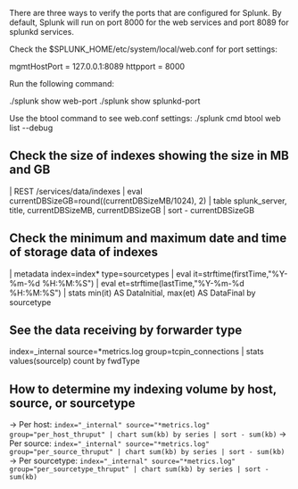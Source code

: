 There are three ways to verify the ports that are configured for Splunk. By default, Splunk will run on port 8000 for the web services and port 8089 for splunkd services. 

Check the $SPLUNK_HOME/etc/system/local/web.conf for port settings: 

mgmtHostPort = 127.0.0.1:8089 
httpport = 8000 

Run the following command: 

./splunk show web-port 
./splunk show splunkd-port 

Use the btool command to see web.conf settings: 
./splunk cmd btool web list --debug 

## Check the size of indexes showing the size in MB and GB ##

| REST /services/data/indexes 
| eval currentDBSizeGB=round((currentDBSizeMB/1024), 2) 
| table splunk_server, title, currentDBSizeMB, currentDBSizeGB 
| sort - currentDBSizeGB

## Check the minimum and maximum date and time of storage data of indexes ##

| metadata index=index* type=sourcetypes 
| eval it=strftime(firstTime,"%Y-%m-%d %H:%M:%S")
| eval et=strftime(lastTime,"%Y-%m-%d %H:%M:%S")
| stats min(it) AS DataInitial, max(et) AS DataFinal by sourcetype

## See the data receiving by forwarder type ##

index=_internal source=*metrics.log group=tcpin_connections 
| stats values(sourceIp) count by fwdType

## How to determine my indexing volume by host, source, or sourcetype ##

-> Per host:
``` index="_internal" source="*metrics.log" group="per_host_thruput" | chart sum(kb) by series | sort - sum(kb) ```
-> Per source:
``` index="_internal" source="*metrics.log" group="per_source_thruput" | chart sum(kb) by series | sort - sum(kb) ```
-> Per sourcetype:
``` index="_internal" source="*metrics.log" group="per_sourcetype_thruput" | chart sum(kb) by series | sort - sum(kb) ```
